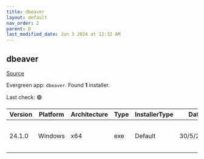 ```yaml
---
title: dbeaver
layout: default
nav_order: 2
parent: D
last_modified_date: Jun 3 2024 at 12:32 AM
---
```


## dbeaver

[Source](https://github.com/dbeaver/dbeaver)

Evergreen app: `dbeaver`. Found **1** installer.

Last check: 🟢

| Version | Platform | Architecture | Type | InstallerType | Date      | Size      | URI                                                                                                                                                                                              |
| ------- | -------- | ------------ | ---- | ------------- | --------- | --------- | ------------------------------------------------------------------------------------------------------------------------------------------------------------------------------------------------ |
| 24.1.0  | Windows  | x64          | exe  | Default       | 30/5/2024 | 122937464 | [https://github.com/dbeaver/dbeaver/releases/download/24.1.0/dbeaver-ce-24.1.0-x86_64-setup.exe](https://github.com/dbeaver/dbeaver/releases/download/24.1.0/dbeaver-ce-24.1.0-x86_64-setup.exe) |
